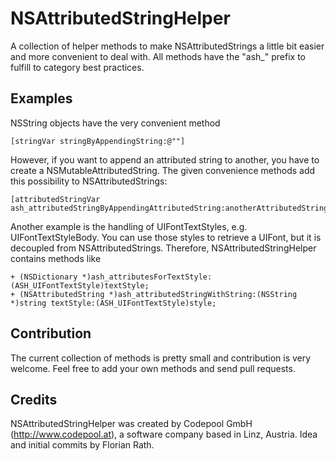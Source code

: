 # NSAttributedStringHelper
A collection of helper methods to make NSAttributedStrings a little bit easier and more convenient to deal with. All methods have the "ash_" prefix to fulfill to category best practices.

## Examples
NSString objects have the very convenient method
```objc
[stringVar stringByAppendingString:@""]
```
However, if you want to append an attributed string to another, you have to create a NSMutableAttributedString. The given convenience methods add this possibility to NSAttributedStrings:
```objc
[attributedStringVar ash_attributedStringByAppendingAttributedString:anotherAttributedStringVar]
```
Another example is the handling of UIFontTextStyles, e.g. UIFontTextStyleBody. You can use those styles to retrieve a UIFont, but it is decoupled from NSAttributedStrings. Therefore, NSAttributedStringHelper contains methods like
```objc
+ (NSDictionary *)ash_attributesForTextStyle:(ASH_UIFontTextStyle)textStyle;
+ (NSAttributedString *)ash_attributedStringWithString:(NSString *)string textStyle:(ASH_UIFontTextStyle)style;
```

## Contribution
The current collection of methods is pretty small and contribution is very welcome. Feel free to add your own methods and send pull requests.

## Credits
NSAttributedStringHelper was created by Codepool GmbH (http://www.codepool.at), a software company based in Linz, Austria. Idea and initial commits by Florian Rath.